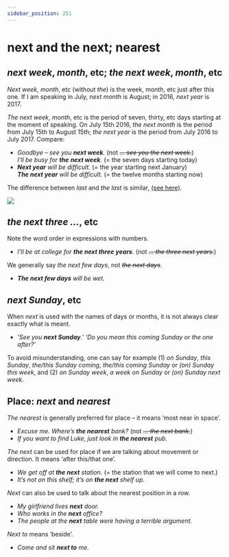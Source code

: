 ```yaml
---
sidebar_position: 251
---
```


# next and the next; nearest

## *next week*, *month*, etc; *the next week*, *month*, etc

*Next week*, *month*, etc (without *the*) is the week, month, etc just after this one. If I am speaking in July, *next month* is August; in 2016, *next year* is 2017.

*The* *next week*, *month*, etc is the period of seven, thirty, etc days starting at the moment of speaking. On July 15th 2016, *the* *next month* is the period from July 15th to August 15th; *the* *next year* is the period from July 2016 to July 2017. Compare:

- *Goodbye – see you **next week**.* (not *~~… see you the next week.~~*)  
  *I’ll be busy for **the** **next week**.* (= the seven days starting today)
- ***Next year** will be difficult.* (= the year starting next January)  
  ***The next year** will be difficult.* (= the twelve months starting now)

The difference between *last* and *the last* is similar, [(see here)](./last-the-last-the-latest).

![](/img/peu_img/peu375_1.jpg)

## *the next three …*, etc

Note the word order in expressions with numbers.

- *I’ll be at college for **the next three** **years**.* (not *~~… the three next years.~~*)

We generally say *the next few days*, not *~~the next days~~*.

- ***The next few days** will be wet.*

## *next Sunday*, etc

When *next* is used with the names of days or months, it is not always clear exactly what is meant.

- *‘See you **next Sunday**.’ ‘Do you mean this coming Sunday or the one after?’*

To avoid misunderstanding, one can say for example (1) *on Sunday*, *this Sunday*, *the/this Sunday coming*, *the/this coming Sunday* or *(on) Sunday this week*, and (2) *on Sunday week*, *a week on Sunday* or *(on) Sunday next week*.

## Place: *next* and *nearest*

*The nearest* is generally preferred for place – it means ‘most near in space’.

- *Excuse me. Where’s **the nearest** bank?* (not *~~… the next bank.~~*)
- *If you want to find Luke, just look in **the nearest** pub.*

*The next* can be used for place if we are talking about movement or direction. It means ‘after this/that one’.

- *We get off at **the next** station.* (= the station that we will come to next.)
- *It’s not on this shelf; it’s on **the next** shelf up.*

*Next* can also be used to talk about the nearest position in a row.

- *My girlfriend lives **next** door.*
- *Who works in the **next** office?*
- *The people at the **next** table were having a terrible argument.*

*Next to* means ‘beside’.

- *Come and sit **next to** me.*
